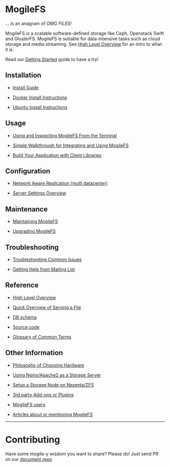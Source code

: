 # MogileFS #

... is an anagram of _OMG FILES!_ 

MogileFS is a scalable software-defined storage like Ceph, Openstack Swift and GlusterFS. MogileFS is suitable for data-intensive tasks such as cloud storage and media streaming. See [High Level Overview](HighLevelOverview.md) for an intro to what it is. 

Read our [Getting Started](QuickStartGuide.md) guide to have a try!

## Installation ##  

  * [Install Guide](InstallHowTo.md)

  * [Docker Install Instructions](InstallOnDocker.md)
  
  * [Ubuntu Install Instructions](InstallOnUbuntu.md)
  
## Usage ##

  * [Using and Inspecting MogileFS From the Terminal](CommandlineUsage.md)

  * [Simple Walkthrough for Integrating and Using MogileFS](AppExample.md)

  * [Build Your Application with Client Libraries](Clients.md)
  
## Configuration ##

  * [Network Aware Replication (multi datacenter)](ConfigureMultiNet.md)

  * [Server Settings Overview](ServerSettings.md)

## Maintenance ##

  * [Maintaining MogileFS](Maintenance.md)
  
  * [Upgrading MogileFS](Upgrading.md)

## Troubleshooting  ##

  * [Troubleshooting Common Issues](Troubleshooting.md)
  
  * [Getting Help from Mailing List](https://groups.google.com/forum/#!forum/mogile)
  
## Reference ##  

  * [High Level Overview](HighLevelOverview.md)

  * [Quick Overview of Serving a File](ServingOverview.md)

  * [DB schema](https://github.com/mogilefs/MogileFS-Server/blob/master/lib/MogileFS/Store.pm#L591)
  
  * [Source code](https://github.com/mogilefs)

  * [Glossary of Common Terms](Glossary.md)
    
## Other Information ##

  * [Philosophy of Choosing Hardware](Hardware.md)

  * [Using Nginx/Apache2 as a Storage Server](webdav_configuration.md)

  * [Setup a Storage Node on Nexenta/ZFS](MogileFSonNexentaCP.md)

  * [3rd party Add-ons or Plugins](Addons.md)

  * [MogileFS users](Users.md)

  * [Articles about or mentioning MogileFS](Articles.md)





---


# Contributing #

Have some mogile-y wisdom you want to share? Please do! Just send PR on our [document repo](https://github.com/mogilefs/mogilefs-wiki).
